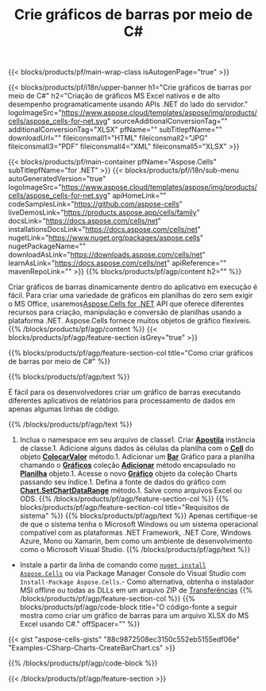﻿---
title: Crie gráficos de barras por meio de C#
url: /pt/net/create-bar-chart/
description: C# Código de exemplo para criar gráficos de barras para Excel usando a biblioteca .NET. Use este código para criar um gráfico de barras para MS Excel em VB.NET, Asp.NET ou qualquer aplicativo baseado em .NET.
---
{{< blocks/products/pf/main-wrap-class isAutogenPage="true" >}}

{{< blocks/products/pf/i18n/upper-banner h1="Crie gráficos de barras por meio de C#" h2="Criação de gráficos MS Excel nativos e de alto desempenho programaticamente usando APIs .NET do lado do servidor." logoImageSrc="https://www.aspose.cloud/templates/aspose/img/products/cells/aspose_cells-for-net.svg" sourceAdditionalConversionTag="" additionalConversionTag="XLSX" pfName="" subTitlepfName="" downloadUrl="" fileiconsmall1="HTML" fileiconsmall2="JPG" fileiconsmall3="PDF" fileiconsmall4="XML" fileiconsmall5="XLSX" >}}

{{< blocks/products/pf/main-container pfName="Aspose.Cells" subTitlepfName="for .NET" >}}
{{< blocks/products/pf/i18n/sub-menu autoGeneratedVersion="true" logoImageSrc="https://www.aspose.cloud/templates/aspose/img/products/cells/aspose_cells-for-net.svg" apiHomeLink="" codeSamplesLink="https://github.com/aspose-cells" liveDemosLink="https://products.aspose.app/cells/family" docsLink="https://docs.aspose.com/cells/net" installationsDocsLink="https://docs.aspose.com/cells/net" nugetLink="https://www.nuget.org/packages/aspose.cells" nugetPackageName="" downloadAsLink="https://downloads.aspose.com/cells/net" learnAsLink="https://docs.aspose.com/cells/net" apiReference="" mavenRepoLink="" >}}
{{% blocks/products/pf/agp/content h2="" %}}

Criar gráficos de barras dinamicamente dentro do aplicativo em execução é fácil. Para criar uma variedade de gráficos em planilhas do zero sem exigir o MS Office, usaremos[Aspose.Cells for .NET](https://products.aspose.com/cells/net)  API que oferece diferentes recursos para criação, manipulação e conversão de planilhas usando a plataforma .NET. Aspose.Cells fornece muitos objetos de gráfico flexíveis.
{{% /blocks/products/pf/agp/content %}}
{{< blocks/products/pf/agp/feature-section isGrey="true" >}}

{{% blocks/products/pf/agp/feature-section-col title="Como criar gráficos de barras por meio de C#" %}}

{{% blocks/products/pf/agp/text %}}

É fácil para os desenvolvedores criar um gráfico de barras executando diferentes aplicativos de relatórios para processamento de dados em apenas algumas linhas de código.

{{% /blocks/products/pf/agp/text %}}

1. Inclua o namespace em seu arquivo de classe1. Criar [**Apostila**](https://apireference.aspose.com/cells/net/aspose.cells/workbook) instância de classe.1. Adicione alguns dados às células da planilha com o [**Cell**](https://apireference.aspose.com/cells/net/aspose.cells/cell) do objeto [**ColocarValor**](https://apireference.aspose.com/cells/net/aspose.cells/cell/methods/putvalue/index) método.1. Adicionar um [**Bar**](https://apireference.aspose.com/cells/net/aspose.cells.charts/charttype) Gráfico para a planilha chamando o [**Gráficos**](https://apireference.aspose.com/cells/net/aspose.cells.charts/chartcollection) coleção [**Adicionar**](https://apireference.aspose.com/cells/net/aspose.cells.charts/chartcollection/methods/add) método encapsulado no [**Planilha**](https://apireference.aspose.com/cells/net/aspose.cells/worksheet) objeto.1. Acesse o novo [**Gráfico**](https://apireference.aspose.com/cells/net/aspose.cells.charts/chart) objeto da coleção Charts passando seu índice.1. Defina a fonte de dados do gráfico com [**Chart.SetChartDataRange**](https://https://apireference.aspose.com/cells/net/aspose.cells.charts/chart/methods/setchartdatarange) método.1. Salve como arquivos Excel ou ODS.
{{% /blocks/products/pf/agp/feature-section-col %}}
{{% blocks/products/pf/agp/feature-section-col title="Requisitos de sistema" %}}
{{% blocks/products/pf/agp/text %}}
Apenas certifique-se de que o sistema tenha o Microsoft Windows ou um sistema operacional compatível com as plataformas .NET Framework, .NET Core, Windows Azure, Mono ou Xamarin, bem como um ambiente de desenvolvimento como o Microsoft Visual Studio.
{{% /blocks/products/pf/agp/text %}}
- Instale a partir da linha de comando como <code><a href="https://downloads.aspose.com/cells/net">nuget install Aspose.Cells</a></code> ou via Package Manager Console do Visual Studio com <code>Install-Package Aspose.Cells</code>.- Como alternativa, obtenha o instalador MSI offline ou todas as DLLs em um arquivo ZIP de <a href="https://downloads.aspose.com/cells/net">Transferências</a>
{{% /blocks/products/pf/agp/feature-section-col %}}
{{% blocks/products/pf/agp/code-block title="O código-fonte a seguir mostra como criar um gráfico de barras para um arquivo XLSX do MS Excel usando C#." offSpacer="" %}}

{{< gist "aspose-cells-gists" "88c9872508ec3150c552eb5155edf06e" "Examples-CSharp-Charts-CreateBarChart.cs" >}}

{{% /blocks/products/pf/agp/code-block %}}

{{< /blocks/products/pf/agp/feature-section >}}

<!-- aboutfile Starts -->